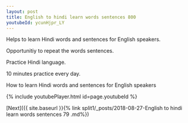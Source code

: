 ```yaml
---
layout: post
title: English to hindi learn words sentences 800 
youtubeId: ycunHjpr_LY
---
```

 
 
Helps to learn Hindi words and sentences for English speakers.

Opportunitiy to repeat the words sentences. 

Practice Hindi language. 
 
10 minutes practice every day. 
 
How to learn Hindi words and sentences for English speakers 
 
{% include youtubePlayer.html id=page.youtubeId %}
 
 
[Next]({{ site.baseurl }}{% link  split1/_posts/2018-08-27-English to hindi learn words sentences 79 .md%})
 
